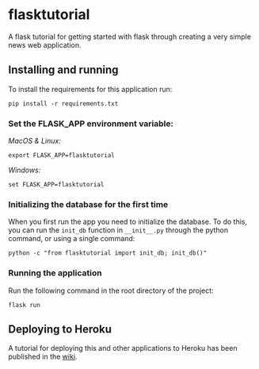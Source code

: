 # flasktutorial
A flask tutorial for getting started with flask through creating a very simple news web application.

## Installing and running

To install the requirements for this application run:

`pip install -r requirements.txt`

### Set the FLASK_APP environment variable:

*MacOS & Linux:*

`export FLASK_APP=flasktutorial`

*Windows:*

`set FLASK_APP=flasktutorial`

### Initializing the database for the first time
When you first run the app you need to initialize the database. To do this, you can run the `init_db` function in `__init__.py` through the python command, or using a single command:

`python -c "from flasktutorial import init_db; init_db()"`

### Running the application
Run the following command in the root directory of the project:

`flask run`

## Deploying to Heroku
A tutorial for deploying this and other applications to Heroku has been published in the [wiki](https://github.com/MagnusBook/flasktutorial/wiki/Deploying-to-Heroku).
